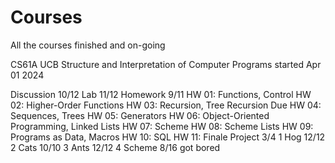 # Courses
All the courses finished and on-going

CS61A UCB 
    Structure and Interpretation of Computer Programs
        started Apr 01 2024 
        
Discussion   10/12
Lab          11/12
Homework     9/11
    HW 01: Functions, Control
    HW 02: Higher-Order Functions
    HW 03: Recursion, Tree Recursion Due
    HW 04: Sequences, Trees
    HW 05: Generators
    HW 06: Object-Oriented Programming, Linked Lists
    HW 07: Scheme
    HW 08: Scheme Lists
    HW 09: Programs as Data, Macros
    HW 10: SQL
    HW 11: Finale
Project       3/4
    1 Hog  12/12
    2 Cats 10/10
    3 Ants 12/12
    4 Scheme 8/16  got bored
